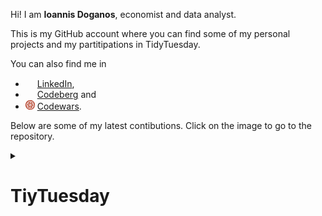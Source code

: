 Hi! I am **Ioannis Doganos**, economist and data analyst. 

This is my GitHub account where you can find some of my personal projects and my partitipations in TidyTuesday. 

You can also find me in 
- <img src="https://external-content.duckduckgo.com/iu/?u=https%3A%2F%2Ftse3.mm.bing.net%2Fth%3Fid%3DOIP.GmEilguibpp9W1x-nxnMAQAAAA%26pid%3DApi&f=1&ipt=e224514b4d0edcb2805fbcc4cae67b26e09a45c2262189b1555b5759d0ad7c9e&ipo=images" width="15" height="15">  [LinkedIn](https://www.linkedin.com/in/i-doganos/), 
- <img src="https://seeklogo.com/images/C/codeberg-logo-48AEF275F9-seeklogo.com.png" width="15" height="15" style="vertical-align:middle"> [Codeberg](https://codeberg.org/Ioannis-D) and 
- <img src="https://raw.githubusercontent.com/Nekall/bot-codewars/main/codewars.png" width="15" height="15"> [Codewars](https://www.codewars.com/users/Ioannis-D). 

Below are some of my latest contibutions. Click on the image to go to the repository.

<p>
  <details>
    <summary> <h1> TiyTuesday </h1> </summary> 
    
- ## Central Park Squirrels 🏞️ 
  <a href="https://github.com/Ioannis-D/TidyTuesday/tree/main/May/4rth%20Week">
   <img id="Central_Park_Squirrels" src="https://github.com/Ioannis-D/TidyTuesday/raw/main/May/4rth%20Week/Squirrels'%20Behavior%20with%20humans.png" alt="Squirrels running away or approaching humans" >
  </a>
  
- ## Tornados 🌪️
    
  <a href="https://github.com/Ioannis-D/TidyTuesday/tree/main/May/3rd%20Week">
    <img id="Tornados" src="https://github.com/Ioannis-D/TidyTuesday/raw/main/May/3rd%20Week/Number_Injuries_Fatalities.png" alt="Number of Injuries and Fatalities from Tornados">
  </a>

          
  
    
  </details>
</p>
  
